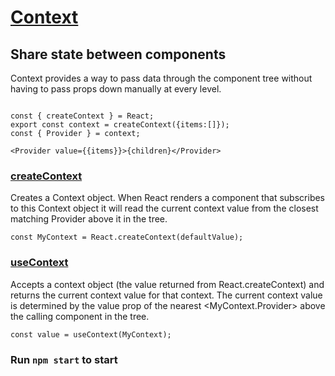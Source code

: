 # [Context](https://reactjs.org/docs/context.html)

## Share state between components

Context provides a way to pass data through the component tree without having to
pass props down manually at every level.

```JSX

const { createContext } = React;
export const context = createContext({items:[]});
const { Provider } = context;

<Provider value={{items}}>{children}</Provider>

```

### [createContext](https://reactjs.org/docs/context.html#reactcreatecontext)

Creates a Context object. When React renders a component that subscribes to this
Context object it will read the current context value from the closest matching
Provider above it in the tree.

```JSX
const MyContext = React.createContext(defaultValue);

```

### [useContext](https://reactjs.org/docs/hooks-reference.html#usecontext)

Accepts a context object (the value returned from React.createContext) and
returns the current context value for that context. The current context value is
determined by the value prop of the nearest <MyContext.Provider> above the
calling component in the tree.

```JSX
const value = useContext(MyContext);
```

### Run `npm start` to start
